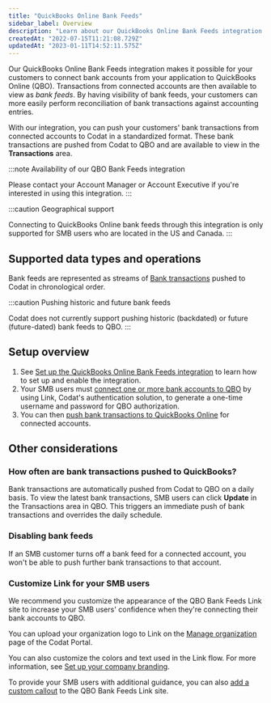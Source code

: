 ```yaml
---
title: "QuickBooks Online Bank Feeds"
sidebar_label: Overview
description: "Learn about our QuickBooks Online Bank Feeds integration."
createdAt: "2022-07-15T11:21:08.729Z"
updatedAt: "2023-01-11T14:52:11.575Z"
---
```


Our QuickBooks Online Bank Feeds integration makes it possible for your customers to connect bank accounts from your application to QuickBooks Online (QBO). Transactions from connected accounts are then available to view as _bank feeds_. By having visibility of bank feeds, your customers can more easily perform reconciliation of bank transactions against accounting entries.

With our integration, you can push your customers' bank transactions from connected accounts to Codat in a standardized format. These bank transactions are pushed from Codat to QBO and are available to view in the **Transactions** area.

:::note Availability of our QBO Bank Feeds integration

Please contact your Account Manager or Account Executive if you're interested in using this integration.
:::

:::caution Geographical support

Connecting to QuickBooks Online bank feeds through this integration is only supported for SMB users who are located in the US and Canada.
:::

## Supported data types and operations

Bank feeds are represented as streams of [Bank transactions](/accounting-api#/schemas/BankTransactions) pushed to Codat in chronological order.

:::caution Pushing historic and future bank feeds

Codat does not currently support pushing historic (backdated) or future (future-dated) bank feeds to QBO.
:::

## Setup overview

1. See [Set up the QuickBooks Online Bank Feeds integration](/bank-feeds-api/qbo-bank-feeds/bank-feed-qbo-bank-feeds-setup) to learn how to set up and enable the integration.
2. Your SMB users must [connect one or more bank accounts to QBO](/bank-feeds-api/qbo-bank-feeds/bank-feed-qbo-bank-feeds-smb-user) by using Link, Codat's authentication solution, to generate a one-time username and password for QBO authorization.
3. You can then [push bank transactions to QuickBooks Online](/bank-feeds-api/qbo-bank-feeds/bank-feed-qbo-bank-feeds-push-bank-transactions) for connected accounts.

## Other considerations

### How often are bank transactions pushed to QuickBooks?

Bank transactions are automatically pushed from Codat to QBO on a daily basis. To view the latest bank transactions, SMB users can click **Update** in the Transactions area in QBO. This triggers an immediate push of bank transactions and overrides the daily schedule.

### Disabling bank feeds

If an SMB customer turns off a bank feed for a connected account, you won't be able to push further bank transactions to that account.

### Customize Link for your SMB users

We recommend you customize the appearance of the QBO Bank Feeds Link site to increase your SMB users' confidence when they're connecting their bank accounts to QBO.

You can upload your organization logo to Link on the <a className="external" href="https://app-integration.codat.io/settings/organization" target="_blank">Manage organization</a> page of the Codat Portal.

You can also customize the colors and text used in the Link flow. For more information, see [Set up your company branding](/auth-flow/customize/branding).

To provide your SMB users with additional guidance, you can also [add a custom callout](/bank-feeds-api/qbo-bank-feeds/bank-feed-qbo-bank-feeds-setup#add-a-custom-callout-to-the-link-site) to the QBO Bank Feeds Link site.
